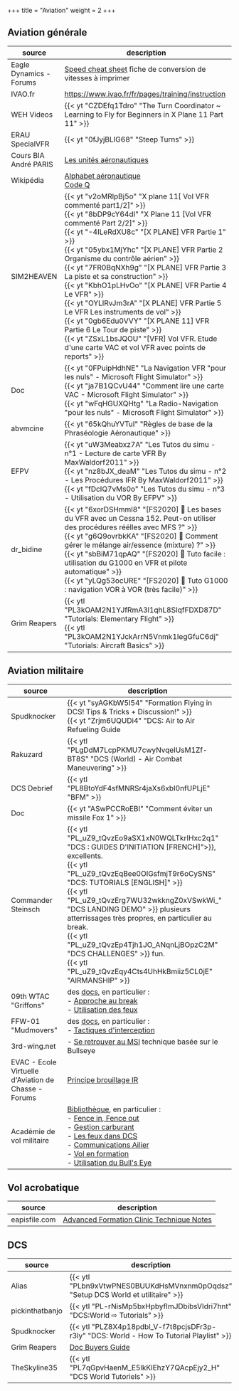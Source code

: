 +++
title = "Aviation"
weight = 2
+++

## Aviation générale
source       | description
------------ | -----------
Eagle Dynamics - Forums | [Speed cheat sheet](https://forums.eagle.ru/showthread.php?t=133980) fiche de conversion de vitesses à imprimer
IVAO.fr | https://www.ivao.fr/fr/pages/training/instruction
WEH Videos   | {{< yt "CZDEfq1Tdro" "The Turn Coordinator ~ Learning to Fly for Beginners in X Plane 11 Part 11" >}}
ERAU SpecialVFR | {{< yt "0fJyjBLIG68" "Steep Turns" >}}
Cours BIA André PARIS | [Les unités aéronautiques](https://www.acriv.org/fichiers/pdf/BIA/04-Navigation-Reglementation-Aeromedecine/Fiche-400-Les_Unites_Aeronautiques.pdf)
Wikipédia | [Alphabet aéronautique](https://fr.vikidia.org/wiki/Alphabet_a%C3%A9ronautique)<br /> [Code Q](https://fr.wikipedia.org/wiki/Code_Q)
SIM2HEAVEN | {{< yt "v2oMRlpBj5o" "X plane 11[ Vol VFR commenté part1/2]" >}}<br />{{< yt "8bDP9cY64dI" "X Plane 11 [Vol VFR commenté Part 2/2]" >}}<br />{{< yt "-4ILeRdXU8c" "[X PLANE] VFR Partie 1" >}}<br />{{< yt "05ybx1MjYhc" "[X PLANE] VFR Partie 2 Organisme du contrôle aérien" >}}<br />{{< yt "7FR0BqNXh9g" "[X PLANE] VFR Partie 3 La piste et sa construction" >}}<br />{{< yt "KbhO1pLHvOo" "[X PLANE] VFR Partie 4 Le VFR" >}}<br />{{< yt "OYLlRvJm3rA" "[X PLANE] VFR Partie 5 Le VFR Les instruments de vol" >}}<br />{{< yt "0gb6Edu0VVY" "[X PLANE 11] VFR Partie 6 Le Tour de piste" >}}<br />{{< yt "ZSxL1bsJQOU" "[VFR] Vol VFR. Etude d'une carte VAC et vol VFR avec points de reports" >}}
Doc | {{< yt "0FPuipHdhNE" "La Navigation VFR "pour les nuls" - Microsoft Flight Simulator" >}}<br />{{< yt "ja7B1QCvU44" "Comment lire une carte VAC - Microsoft Flight Simulator" >}}<br />{{< yt "wFqHGUXQHtg" "La Radio-Navigation "pour les nuls" - Microsoft Flight Simulator" >}}
abvmcine | {{< yt "65kQhuYVTuI" "Règles de base de la Phraséologie Aéronautique" >}}
EFPV | {{< yt "uW3Meabxz7A" "Les Tutos du simu - n°1 - Lecture de carte VFR By MaxWaldorf2011" >}}<br />{{< yt "nz8bJX_deaM" "Les Tutos du simu - n°2 - Les Procédures IFR By MaxWaldorf2011" >}}<br />{{< yt "fDcIQ7vMs0o" "Les Tutos du simu - n°3 - Utilisation du VOR By EFPV" >}}
dr_bidine | {{< yt "6xorDSHmml8" "[FS2020] 🛫 Les bases du VFR avec un Cessna 152. Peut-on utiliser des procédures réélles avec MFS ?" >}}<br />{{< yt "g6Q9ovrbkKA" "[FS2020] 🛫 Comment gérer le mélange air/essence (mixture) ?" >}}<br />{{< yt "sbBiM71qpAQ" "[FS2020] 🛫 Tuto facile : utilisation du G1000 en VFR et pilote automatique" >}}<br />{{< yt "yLQg53ocURE" "[FS2020] 🛫 Tuto G1000 : navigation VOR à VOR (très facile)" >}}
Grim Reapers | {{< ytl "PL3kOAM2N1YJfRmA3l1qhL8SIqfFDXD87D" "Tutorials: Elementary Flight" >}}<br /> {{< ytl "PL3kOAM2N1YJckArrN5Vnmk1IegGfuC6dj" "Tutorials: Aircraft Basics" >}}

## Aviation militaire
source       | description
------------ | -----------
Spudknocker  | {{< yt "syAGKbW5I54" "Formation Flying in DCS! Tips & Tricks + Discussion!" >}}<br /> {{< yt "Zrjm6UQUDi4" "DCS: Air to Air Refueling Guide | The Mental Game | Tips & Tricks" >}}<br />{{< yt "jOB-yVEm3Qg" "DCS World Low Level Penetration & Ridge Crossing Tutorial!" >}}<br />{{< yt "a2F91-RgREM" "SPEED IS LIFE! Tutorial on Surviving DCS World" >}}
Rakuzard     | {{< ytl "PLgDdM7LcpPKMU7cwyNvqeIUsM1Zf-BT8S" "DCS (World) - Air Combat Maneuvering" >}}
DCS Debrief  | {{< ytl "PL8BtoYdF4sfMNRSr4jaXs6xbI0nfUPLjE" "BFM" >}}
Doc          | {{< yt "ASwPCCRoEBI" "Comment éviter un missile Fox 1" >}}
Commander Steinsch | {{< ytl "PL_uZ9_tQvzEo9aSX1xN0WQLTkrIHxc2q1" "DCS : GUIDES D'INITIATION [FRENCH]">}}, excellents.<br /> {{< ytl "PL_uZ9_tQvzEqBee0OIGsfmjT9r6oCySNS" "DCS: TUTORIALS [ENGLISH]" >}}<br /> {{< ytl "PL_uZ9_tQvzErg7WU32wkkngZ0xVSwkWi_" "DCS LANDING DEMO" >}} plusieurs atterrissages très propres, en particulier au break.<br /> {{< ytl "PL_uZ9_tQvzEp4Tjh1JO_ANqnLjBOpzC2M" "DCS CHALLENGES" >}} fun.<br /> {{< ytl "PL_uZ9_tQvzEqy4Cts4UhHkBmiiz5CL0jE" "AIRMANSHIP" >}}
09th WTAC "Griffons" | des [docs](http://www.09thwtac.org/index.php?app=ccs&module=pages&section=pages&id=1&category=14), en particulier :<br />- [Approche au break](http://www.09thwtac.org/index.php?app=ccs&module=pages&section=pages&id=1&record=500)<br /> - [Utilisation des feux](http://www.09thwtac.org/index.php?app=ccs&module=pages&section=pages&id=1&record=498)
FFW-01 "Mudmovers" | des [docs](https://ffw-01.fr/formation/documentation.html), en particulier :<br /> - [Tactiques d'interception](https://www.ffw-01.fr/images/documentation/interne/air-air/tactiques_Interception.pdf)
3rd-wing.net | - [Se retrouver au MSI](https://www.3rd-wing.net/lofiversion/index.php?t11483.html) technique basée sur le Bullseye <br />
EVAC - Ecole Virtuelle d'Aviation de Chasse - Forums | [Principe brouillage IR](http://www.evac-fr.net/forums/lofiversion/index.php?t3047.html)
Académie de vol militaire | [Bibliothèque](http://avm-fr.com/documentations), en particulier : <br /> - [Fence in, Fence out](http://avm-fr.com/wiki/Fence+In+-+Fence+Out) <br /> - [Gestion carburant](http://avm-fr.com/wiki/Gestion+Carburant) <br /> - [Les feux dans DCS](http://avm-fr.com/wiki/Les+feux+dans+Digital+Combat+Simulator) <br /> - [Communications Ailier](http://avm-fr.com/docs/file/34/1-2-1%20Communications%20ailier.pdf)<br /> - [Vol en formation](http://avm-fr.com/docs/file/37/1-2-3%20Vol%20en%20formation.pdf)<br /> - [Utilisation du Bull's Eye](http://avm-fr.com/docs/file/50/3-1-1%20Bullseye.pdf)

## Vol acrobatique
source       | description
------------ | -----------
eapisfile.com |[Advanced Formation Clinic Technique Notes](https://www.eapisfile.com/Docs/Formation/PPT/Advanced%20Formation%20Clinic%20Technique%20Notes.pdf)

## DCS
source       | description
------------ | -----------
Alias              | {{< ytl "PLbn9xVtwPNES0BUUKdHsMVnxnm0pOqdsz" "Setup DCS World et utilitaire" >}}
pickinthatbanjo    | {{< ytl "PL-rNisMp5bxHpbyfImJDbibsVIdri7hnt" "DCS:World ⇨ Tutorials" >}}
Spudknocker        | {{< ytl "PLZ8X4p18pdbl_V-f7t8pcjsDFr3p-r3ly" "DCS: World - How To Tutorial Playlist" >}}
Grim Reapers       | [Doc Buyers Guide](https://docs.google.com/spreadsheets/d/1B_lvJSAcTjajVuaS-KdlcjTZ70Uu2-ULb-O-MurpJiM/edit#gid=0)
TheSkyline35       | {{< ytl "PL7qGpvHaenM_E5lkKIEhzY7QAcpEjy2_H" "DCS World Tutoriels" >}}
